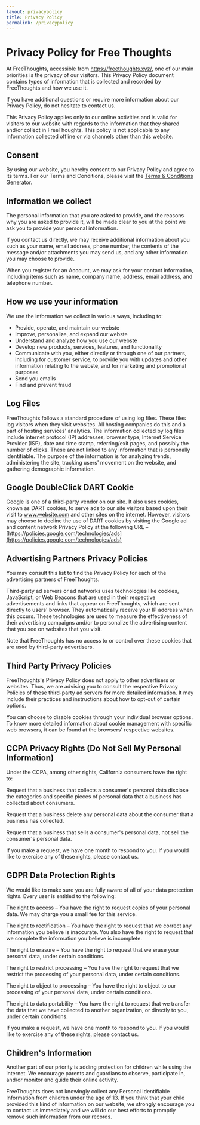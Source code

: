 ```yaml
---
layout: privacypolicy
title: Privacy Policy
permalink: /privacypolicy 
---
```


# Privacy Policy for Free Thoughts

At FreeThoughts, accessible from https://freethoughts.xyz/, one of our main priorities is the privacy of our visitors. This Privacy Policy document contains types of information that is collected and recorded by FreeThoughts and how we use it.

If you have additional questions or require more information about our Privacy Policy, do not hesitate to contact us.

This Privacy Policy applies only to our online activities and is valid for visitors to our website with regards to the information that they shared and/or collect in FreeThoughts. This policy is not applicable to any information collected offline or via channels other than this website.

## Consent

By using our website, you hereby consent to our Privacy Policy and agree to its terms. For our Terms and Conditions, please visit the [Terms & Conditions Generator](https://www.privacypolicyonline.com/terms-conditions-generator/).

## Information we collect

The personal information that you are asked to provide, and the reasons why you are asked to provide it, will be made clear to you at the point we ask you to provide your personal information.

If you contact us directly, we may receive additional information about you such as your name, email address, phone number, the contents of the message and/or attachments you may send us, and any other information you may choose to provide.

When you register for an Account, we may ask for your contact information, including items such as name, company name, address, email address, and telephone number.

## How we use your information

We use the information we collect in various ways, including to:

*   Provide, operate, and maintain our webste
*   Improve, personalize, and expand our webste
*   Understand and analyze how you use our webste
*   Develop new products, services, features, and functionality
*   Communicate with you, either directly or through one of our partners, including for customer service, to provide you with updates and other information relating to the webste, and for marketing and promotional purposes
*   Send you emails
*   Find and prevent fraud

## Log Files

FreeThoughts follows a standard procedure of using log files. These files log visitors when they visit websites. All hosting companies do this and a part of hosting services' analytics. The information collected by log files include internet protocol (IP) addresses, browser type, Internet Service Provider (ISP), date and time stamp, referring/exit pages, and possibly the number of clicks. These are not linked to any information that is personally identifiable. The purpose of the information is for analyzing trends, administering the site, tracking users' movement on the website, and gathering demographic information.

## Google DoubleClick DART Cookie

Google is one of a third-party vendor on our site. It also uses cookies, known as DART cookies, to serve ads to our site visitors based upon their visit to www.website.com and other sites on the internet. However, visitors may choose to decline the use of DART cookies by visiting the Google ad and content network Privacy Policy at the following URL – [https://policies.google.com/technologies/ads](https://policies.google.com/technologies/ads)

## Advertising Partners Privacy Policies

You may consult this list to find the Privacy Policy for each of the advertising partners of FreeThoughts.

Third-party ad servers or ad networks uses technologies like cookies, JavaScript, or Web Beacons that are used in their respective advertisements and links that appear on FreeThoughts, which are sent directly to users' browser. They automatically receive your IP address when this occurs. These technologies are used to measure the effectiveness of their advertising campaigns and/or to personalize the advertising content that you see on websites that you visit.

Note that FreeThoughts has no access to or control over these cookies that are used by third-party advertisers.

## Third Party Privacy Policies

FreeThoughts's Privacy Policy does not apply to other advertisers or websites. Thus, we are advising you to consult the respective Privacy Policies of these third-party ad servers for more detailed information. It may include their practices and instructions about how to opt-out of certain options.

You can choose to disable cookies through your individual browser options. To know more detailed information about cookie management with specific web browsers, it can be found at the browsers' respective websites.

## CCPA Privacy Rights (Do Not Sell My Personal Information)

Under the CCPA, among other rights, California consumers have the right to:

Request that a business that collects a consumer's personal data disclose the categories and specific pieces of personal data that a business has collected about consumers.

Request that a business delete any personal data about the consumer that a business has collected.

Request that a business that sells a consumer's personal data, not sell the consumer's personal data.

If you make a request, we have one month to respond to you. If you would like to exercise any of these rights, please contact us.

## GDPR Data Protection Rights

We would like to make sure you are fully aware of all of your data protection rights. Every user is entitled to the following:

The right to access – You have the right to request copies of your personal data. We may charge you a small fee for this service.

The right to rectification – You have the right to request that we correct any information you believe is inaccurate. You also have the right to request that we complete the information you believe is incomplete.

The right to erasure – You have the right to request that we erase your personal data, under certain conditions.

The right to restrict processing – You have the right to request that we restrict the processing of your personal data, under certain conditions.

The right to object to processing – You have the right to object to our processing of your personal data, under certain conditions.

The right to data portability – You have the right to request that we transfer the data that we have collected to another organization, or directly to you, under certain conditions.

If you make a request, we have one month to respond to you. If you would like to exercise any of these rights, please contact us.

## Children's Information

Another part of our priority is adding protection for children while using the internet. We encourage parents and guardians to observe, participate in, and/or monitor and guide their online activity.

FreeThoughts does not knowingly collect any Personal Identifiable Information from children under the age of 13\. If you think that your child provided this kind of information on our website, we strongly encourage you to contact us immediately and we will do our best efforts to promptly remove such information from our records.